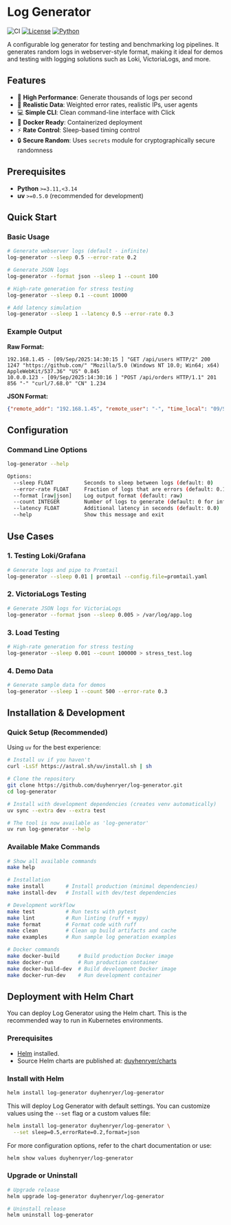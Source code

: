 # Log Generator

![CI](https://github.com/duyhenryer/log-generator/workflows/CI/badge.svg)
[![License](https://img.shields.io/badge/License-Apache%202.0-blue.svg)](https://opensource.org/licenses/Apache-2.0)
[![Python](https://img.shields.io/badge/python-3.11%2B-blue.svg)](https://www.python.org/downloads/)

A configurable log generator for testing and benchmarking log pipelines. It generates random logs in webserver-style format, making it ideal for demos and testing with logging solutions such as Loki, VictoriaLogs, and more.

## Features

- 🚀 **High Performance**: Generate thousands of logs per second
- 🎯 **Realistic Data**: Weighted error rates, realistic IPs, user agents
- 💻 **Simple CLI**: Clean command-line interface with Click
- 🐳 **Docker Ready**: Containerized deployment
- ⚡ **Rate Control**: Sleep-based timing control
- 🔒 **Secure Random**: Uses `secrets` module for cryptographically secure randomness

## Prerequisites

- **Python** `>=3.11,<3.14`
- **uv** `>=0.5.0` (recommended for development)

## Quick Start

### Basic Usage
```bash
# Generate webserver logs (default - infinite)
log-generator --sleep 0.5 --error-rate 0.2

# Generate JSON logs
log-generator --format json --sleep 1 --count 100

# High-rate generation for stress testing
log-generator --sleep 0.1 --count 10000

# Add latency simulation
log-generator --sleep 1 --latency 0.5 --error-rate 0.3
```

### Example Output

**Raw Format:**
```
192.168.1.45 - [09/Sep/2025:14:30:15 ] "GET /api/users HTTP/2" 200 1247 "https://github.com/" "Mozilla/5.0 (Windows NT 10.0; Win64; x64) AppleWebKit/537.36" "US" 0.845
10.0.0.123 - [09/Sep/2025:14:30:16 ] "POST /api/orders HTTP/1.1" 201 856 "-" "curl/7.68.0" "CN" 1.234
```

**JSON Format:**
```json
{"remote_addr": "192.168.1.45", "remote_user": "-", "time_local": "09/Sep/2025:14:30:15 ", "request": "GET /api/users HTTP/2", "status": 200, "body_bytes_sent": 1247, "http_referer": "https://github.com/", "http_user_agent": "Mozilla/5.0 (Windows NT 10.0; Win64; x64) AppleWebKit/537.36", "country": "US", "request_time": 0.845}
```

## Configuration

### Command Line Options
```bash
log-generator --help

Options:
  --sleep FLOAT          Seconds to sleep between logs (default: 0)
  --error-rate FLOAT     Fraction of logs that are errors (default: 0.1)
  --format [raw|json]    Log output format (default: raw)
  --count INTEGER        Number of logs to generate (default: 0 for infinite)
  --latency FLOAT        Additional latency in seconds (default: 0.0)
  --help                 Show this message and exit
```

## Use Cases

### 1. Testing Loki/Grafana
```bash
# Generate logs and pipe to Promtail
log-generator --sleep 0.01 | promtail --config.file=promtail.yaml
```

### 2. VictoriaLogs Testing
```bash
# Generate JSON logs for VictoriaLogs
log-generator --format json --sleep 0.005 > /var/log/app.log
```

### 3. Load Testing
```bash
# High-rate generation for stress testing
log-generator --sleep 0.001 --count 100000 > stress_test.log
```

### 4. Demo Data
```bash
# Generate sample data for demos
log-generator --sleep 1 --count 500 --error-rate 0.3
```

## Installation & Development

### Quick Setup (Recommended)

Using `uv` for the best experience:

```bash
# Install uv if you haven't
curl -LsSf https://astral.sh/uv/install.sh | sh

# Clone the repository
git clone https://github.com/duyhenryer/log-generator.git
cd log-generator

# Install with development dependencies (creates venv automatically)
uv sync --extra dev --extra test

# The tool is now available as 'log-generator'
uv run log-generator --help
```

### Available Make Commands
```bash
# Show all available commands
make help

# Installation
make install       # Install production (minimal dependencies)
make install-dev   # Install with dev/test dependencies

# Development workflow
make test          # Run tests with pytest
make lint          # Run linting (ruff + mypy)
make format        # Format code with ruff
make clean         # Clean up build artifacts and cache
make examples      # Run sample log generation examples

# Docker commands
make docker-build      # Build production Docker image
make docker-run        # Run production container
make docker-build-dev  # Build development Docker image
make docker-run-dev    # Run development container
```

## Deployment with Helm Chart

You can deploy Log Generator using the Helm chart. This is the recommended way to run in Kubernetes environments.

### Prerequisites
- [Helm](https://helm.sh/) installed.
- Source Helm charts are published at: [duyhenryer/charts](https://github.com/duyhenryer/charts)

### Install with Helm
```bash
helm install log-generator duyhenryer/log-generator
```

This will deploy Log Generator with default settings. You can customize values using the `--set` flag or a custom values file:
```bash
helm install log-generator duyhenryer/log-generator \
  --set sleep=0.5,errorRate=0.2,format=json
```

For more configuration options, refer to the chart documentation or use:
```bash
helm show values duyhenryer/log-generator
```

### Upgrade or Uninstall
```bash
# Upgrade release
helm upgrade log-generator duyhenryer/log-generator

# Uninstall release
helm uninstall log-generator
```
